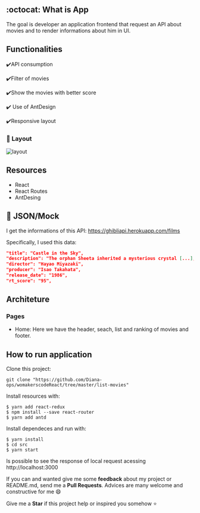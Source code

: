 ## :octocat: What is App

The goal is developer an application frontend that request an API about movies and to render informations about him in UI. 

## Functionalities

:heavy_check_mark:API consumption

:heavy_check_mark:Filter of movies

:heavy_check_mark:Show the movies with better score

:heavy_check_mark: Use of AntDesign

:heavy_check_mark:Responsive layout 

### :iphone: Layout 

![layout](https://user-images.githubusercontent.com/46378210/77286322-c0ed2680-6cb1-11ea-821f-517f7fe27ae8.png)

## Resources

- React
- React Routes
- AntDesing 

## :floppy_disk: JSON/Mock

I get the informations of this API: https://ghibliapi.herokuapp.com/films

Specifically, I used this data:

```json
"title": "Castle in the Sky",
"description": "The orphan Sheeta inherited a mysterious crystal [...],
"director": "Hayao Miyazaki",
"producer": "Isao Takahata",
"release_date": "1986",
"rt_score": "95",
```

## Architeture

### Pages

- Home: Here we have the header, seach, list and ranking of movies and footer.

## How to run application

Clone this project:

```
git clone "https://github.com/Diana-ops/womakerscodeReact/tree/master/list-movies"
```

Install resources with:

```
$ yarn add react-redux
$ npm install --save react-router
$ yarn add antd
```

Install dependeces and run with:

```
$ yarn install
$ cd src
$ yarn start
```

Is possible to see the response of local request acessing http://localhost:3000

If you can and wanted give me some **feedback** about my project or README.md, send me a **Pull Requests**. Advices are many welcome and constructive for me :smile:

Give me a **Star** if this project help or inspired you somehow :star:
